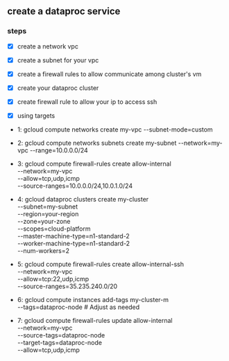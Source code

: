 ## create a dataproc service

### steps
- [x] create a network vpc
- [x] create a subnet for your vpc
- [x] create a firewall rules to allow communicate among cluster's vm
- [x] create your dataproc cluster
- [x] create firewall rule to allow your ip to access ssh
- [x] using targets 


 - 1: gcloud compute networks create my-vpc --subnet-mode=custom

   
 - 2: gcloud compute networks subnets create my-subnet --network=my-vpc --range=10.0.0.0/24

   
 - 3: gcloud compute firewall-rules create allow-internal \
  --network=my-vpc \
  --allow=tcp,udp,icmp \
  --source-ranges=10.0.0.0/24,10.0.1.0/24
 
 
 - 4: gcloud dataproc clusters create my-cluster \
  --subnet=my-subnet \
  --region=your-region \
  --zone=your-zone \
  --scopes=cloud-platform \
  --master-machine-type=n1-standard-2 \
  --worker-machine-type=n1-standard-2 \
  --num-workers=2


 - 5: gcloud compute firewall-rules create allow-internal-ssh \
     --network=my-vpc \
     --allow=tcp:22,udp,icmp \
     --source-ranges=35.235.240.0/20
 
- 6: gcloud compute instances add-tags my-cluster-m \
  --tags=dataproc-node  # Adjust as needed

- 7: gcloud compute firewall-rules update allow-internal \
  --network=my-vpc \
  --source-tags=dataproc-node \
  --target-tags=dataproc-node \
  --allow=tcp,udp,icmp

 
